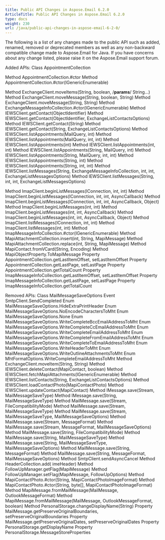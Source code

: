 ```yaml
---
title: Public API Changes in Aspose.Email 6.2.0
ArticleTitle: Public API Changes in Aspose.Email 6.2.0
type: docs
weight: 230
url: /java/public-api-changes-in-aspose-email-6-2-0/
---
```


The following is a list of any changes made to the public API such as added, renamed, removed or deprecated members as well as any non-backward compatible change made to Aspose.Email for Java. If you have concerns about any change listed, please raise it on the Aspose.Email support forum.

Added APIs:
Class AppointmentCollection

Method AppointmentCollection.#ctor
Method AppointmentCollection.#ctor(IGenericEnumerable)

Method ExchangeClient.moveItems(String, boolean, /**params**/ String...)
Method ExchangeClient.moveMessage(String, boolean, String)
Method ExchangeClient.moveMessage(String, String)
Method ExchangeMessageInfoCollection.#ctor(IGenericEnumerable)
Method IEWSClient.getContact(ObjectIdentifier)
Method IEWSClient.getContact(ObjectIdentifier, ExchangeListContactsOptions)
Method IEWSClient.getContact(String)
Method IEWSClient.getContact(String, ExchangeListContactsOptions)
Method IEWSClient.listAppointments(MailQuery, int)
Method IEWSClient.listAppointments(MailQuery, int, int)
Method IEWSClient.listAppointments(int)
Method IEWSClient.listAppointments(int, int)
Method IEWSClient.listAppointments(String, MailQuery, int)
Method IEWSClient.listAppointments(String, MailQuery, int, int)
Method IEWSClient.listAppointments(String, int)
Method IEWSClient.listAppointments(String, int, int)
Method IEWSClient.listMessages(String, ExchangeMessageInfoCollection, int, int, ExchangeListMessagesOptions)
Method IEWSClient.listMessages(String, int, int, ExchangeListMessagesOptions)

Method ImapClient.beginListMessages(IConnection, int, int)
Method ImapClient.beginListMessages(IConnection, int, int, AsyncCallback)
Method ImapClient.beginListMessages(IConnection, int, int, AsyncCallback, Object)
Method ImapClient.beginListMessages(int, int)
Method ImapClient.beginListMessages(int, int, AsyncCallback)
Method ImapClient.beginListMessages(int, int, AsyncCallback, Object)
Method ImapClient.listMessages(IConnection, int, int)
Method ImapClient.listMessages(int, int)
Method ImapMessageInfoCollection.#ctor(IGenericEnumerable)
Method MapiAttachmentCollection.insert(int, String, MapiMessage)
Method MapiAttachmentCollection.replace(int, String, MapiMessage)
Method MapiContact.fromVCard(String, Encoding)
Method MapiObjectProperty.ToMapiMessage
Property AppointmentCollection.getLastItemOffset, setLastItemOffset
Property AppointmentCollection.getLastPage, setLastPage
Property AppointmentCollection.getTotalCount
Property ImapMessageInfoCollection.getLastItemOffset, setLastItemOffset
Property ImapMessageInfoCollection.getLastPage, setLastPage
Property ImapMessageInfoCollection.getTotalCount

Removed APIs:
Class MailMessageSaveOptions
Event SmtpClient.SendCompleted
Enum MailMessageSaveOptions.HideExtraPrintHeader
Enum MailMessageSaveOptions.NoEncodeCharactersToMht
Enum MailMessageSaveOptions.None
Enum MailMessageSaveOptions.WriteCompleteBccEmailAddressToMht
Enum MailMessageSaveOptions.WriteCompleteCcEmailAddressToMht
Enum MailMessageSaveOptions.WriteCompleteEmailAddressToMht
Enum MailMessageSaveOptions.WriteCompleteFromEmailAddressToMht
Enum MailMessageSaveOptions.WriteCompleteToEmailAddressToMht
Enum MailMessageSaveOptions.WriteHeaderToMht
Enum MailMessageSaveOptions.WriteOutlineAttachmentsToMht
Enum MhtFormatOptions.WriteCompleteEmailAddressToMht
Method ExchangeClient.moveItem(String, String)
Method IEWSClient.deleteContact(MapiContact, boolean)
Method IEWSClient.fetchMapiAttachments(IGenericEnumerable)
Method IEWSClient.listContacts(String, ExchangeListContactsOptions)
Method IEWSClient.loadContactPhoto(MapiContactPhoto)
Method IEWSClient.updateContact(MapiContact)
Method IMessage.save(Stream, MailMessageSaveType)
Method IMessage.save(String, MailMessageSaveType)
Method MailMessage.save(Stream, FileCompatibilityMode)
Method MailMessage.save(Stream, MailMessageSaveType)
Method MailMessage.save(Stream, MailMessageSaveType, MailMessageSaveOptions)
Method MailMessage.save(Stream, MessageFormat)
Method MailMessage.save(Stream, MessageFormat, MailMessageSaveOptions)
Method MailMessage.save(String, FileCompatibilityMode)
Method MailMessage.save(String, MailMessageSaveType)
Method MailMessage.save(String, MailMessageSaveType, MailMessageSaveOptions)
Method MailMessage.save(String, MessageFormat)
Method MailMessage.save(String, MessageFormat, MailMessageSaveOptions)
Method SmtpClient.sendAsyncCancel
Method HeaderCollection.add( imeHeader)
Method FollowUpManager.getFlag(MapiMessage)
Method FollowUpManager.setFlag(MapiMessage, FollowUpOptions)
Method MapiContactPhoto.#ctor(String, MapiContactPhotoImageFormat)
Method MapiContactPhoto.#ctor(String, byte[], MapiContactPhotoImageFormat)
Method MapiMessage.fromMailMessage(MailMessage, OutlookMessageFormat)
Method MapiMessage.fromMailMessage(MailMessage, OutlookMessageFormat, boolean)
Method PersonalStorage.changeDisplayName(String)
Property MailMessage.getPreserveOriginalBoundaries, setPreserveOriginalBoundaries
Property MailMessage.getPreserveOriginalDates, setPreserveOriginalDates
Property PersonalStorage.getDisplayName
Property PersonalStorage.MessageStoreProperties
